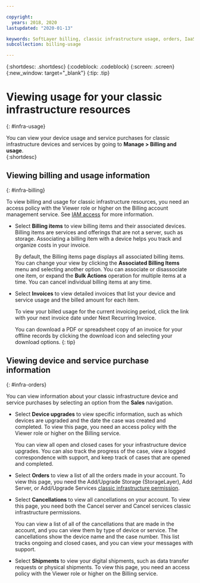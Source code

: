```yaml
---

copyright:
  years: 2018, 2020
lastupdated: "2020-01-13"

keywords: SoftLayer billing, classic infrastructure usage, orders, IaaS usage, invoice, billing item
subcollection: billing-usage

---
```


{:shortdesc: .shortdesc}
{:codeblock: .codeblock}
{:screen: .screen}
{:new_window: target="_blank"}
{:tip: .tip}


# Viewing usage for your classic infrastructure resources
{: #infra-usage}

You can view your device usage and service purchases for classic infrastructure devices and services by going to **Manage > Billing and usage**.  
{:shortdesc}

## Viewing billing and usage information
{: #infra-billing}

To view billing and usage for classic infrastructure resources, you need an access policy with the Viewer role or higher on the Billing account management service. See [IAM access](/docs/iam?topic=iam-userroles) for more information.

* Select **Billing items** to view billing items and their associated devices. Billing items are services and offerings that are not a server, such as storage. Associating a billing item with a device helps you track and organize costs in your invoice.

  By default, the Billing items page displays all associated billing items. You can change your view by clicking the **Associated Billing Items** menu and selecting another option. You can associate or disassociate one item, or expand the **Bulk Actions** operation for multiple items at a time. You can cancel individual billing items at any time.
* Select **Invoices** to view detailed invoices that list your device and service usage and the billed amount for each item.

   To view your billed usage for the current invoicing period, click the link with your next invoice date under Next Recurring Invoice.

   You can download a PDF or spreadsheet copy of an invoice for your offline records by clicking the download icon and selecting your download options.
   {: tip}

## Viewing device and service purchase information
{: #infra-orders}

You can view information about your classic infrastructure device and service purchases by selecting an option from the **Sales** navigation.

* Select **Device upgrades** to view specific information, such as which devices are upgraded and the date the case was created and completed. To view this page, you need an access policy with the Viewer role or higher on the Billing service. 

  You can view all open and closed cases for your infrastructure device upgrades. You can also track the progress of the case, view a logged correspondence with support, and keep track of cases that are opened and completed.
* Select **Orders** to view a list of all the orders made in your account. To view this page, you need the Add/Upgrade Storage (StorageLayer), Add Server, or Add/Upgrade Services [classic infrastructure permission](/docs/iam?topic=iam-mngclassicinfra). 
* Select **Cancellations** to view all cancellations on your account. To view this page, you need both the Cancel server and Cancel services classic infrastructure permissions.

  You can view a list of all of the cancellations that are made in the account, and you can view them by type of device or service. The cancellations show the device name and the case number. This list tracks ongoing and closed cases, and you can view your messages with support.  
* Select **Shipments** to view your digital shipments, such as data transfer requests or physical shipments. To view this page, you need an access policy with the Viewer role or higher on the Billing service.
